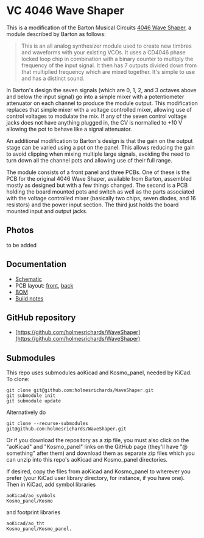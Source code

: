 # VC 4046 Wave Shaper

This is a modification of the Barton Musical Circuits [4046 Wave Shaper](http://www.bartonmusicalcircuits.com/4046/), a module described by Barton as follows:

> This is an all analog synthesizer module used to create new timbres and waveforms with your existing VCOs. It uses a CD4046 phase locked loop chip in combination with a binary counter to multiply the frequency of the input signal. It then has 7 outputs divided down from that multiplied frequency which are mixed together. It's simple to use and has a distinct sound.

In Barton's design the seven signals (which are 0, 1, 2, and 3 octaves above and below the input signal) go into a simple mixer with a potentiometer attenuator on each channel to produce the module output. This modification replaces that simple mixer with a voltage controlled mixer, allowing use of control voltages to modulate the mix. If any of the seven control voltage jacks does not have anything plugged in, the CV is normalled to +10 V allowing the pot to behave like a signal attenuator.

An additional modification to Barton's design is that the gain on the output stage can be varied using a pot on the panel. This allows reducing the gain to avoid clipping when mixing multiple large signals, avoiding the need to turn down all the channel pots and allowing use of their full range.

The module consists of a front panel and three PCBs. One of these is the PCB for the original 4046 Wave Shaper, available from Barton, assembled mostly as designed but with a few things changed. The second is a PCB holding the board mounted pots and switch as well as the parts associated with the voltage controlled mixer (basically two chips, seven diodes, and 16 resistors) and the power input section. The third just holds the board mounted input and output jacks.

## Photos

to be added

## Documentation

* [Schematic](Docs/waveshaper.pdf)
* PCB layout: [front](Docs/waveshaper_layout_front.pdf), [back](Docs/waveshaper_layout_back.pdf)
* [BOM](Docs/waveshaper_bom.md)
* [Build notes](Docs/build.md)

## GitHub repository

* [https://github.com/holmesrichards/WaveShaper](https://github.com/holmesrichards/WaveShaper)

## Submodules

This repo uses submodules aoKicad and Kosmo_panel, needed by KiCad. To clone:

```
git clone git@github.com:holmesrichards/WaveShaper.git
git submodule init
git submodule update
```


Alternatively do

```
git clone --recurse-submodules git@github.com:holmesrichards/WaveShaper.git
```

Or if you download the repository as a zip file, you must also click on the "aoKicad" and "Kosmo\_panel" links on the GitHub page (they'll have "@ something" after them) and download them as separate zip files which you can unzip into this repo's aoKicad and Kosmo\_panel directories.

If desired, copy the files from aoKicad and Kosmo\_panel to wherever you prefer (your KiCad user library directory, for instance, if you have one). Then in KiCad, add symbol libraries 

```
aoKicad/ao_symbols
Kosmo_panel/Kosmo
```
and footprint libraries 
```
aoKicad/ao_tht
Kosmo_panel/Kosmo_panel.
```
